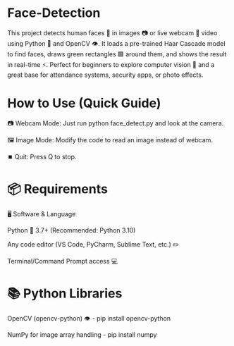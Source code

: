 # Face-Detection
This project detects human faces 👤 in images 📷 or live webcam 🎥 video using Python 🐍 and OpenCV 👁️. It loads a pre-trained Haar Cascade model to find faces, draws green rectangles 🟩 around them, and shows the result in real-time ⚡. Perfect for beginners to explore computer vision 🤖 and a great base for attendance systems, security apps, or photo effects.



#  How to Use (Quick Guide)
📷 Webcam Mode: Just run python face_detect.py and look at the camera.

🖼️ Image Mode: Modify the code to read an image instead of webcam.

⏹️ Quit: Press Q to stop.


# 📦 Requirements
🖥️ Software & Language

Python 🐍 3.7+ (Recommended: Python 3.10)

Any code editor (VS Code, PyCharm, Sublime Text, etc.) ✏️

Terminal/Command Prompt access 💻

# 📚 Python Libraries

OpenCV (opencv-python) 👁️ - pip install opencv-python

NumPy for image array handling  - pip install numpy
